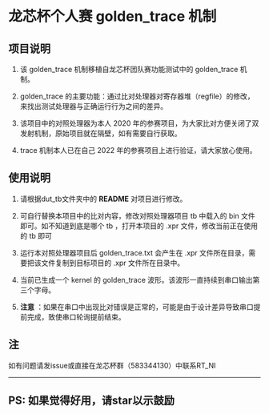 # 龙芯杯个人赛 golden_trace 机制

## 项目说明

1. 该 golden_trace 机制移植自龙芯杯团队赛功能测试中的 golden_trace 机制。

2. golden_trace 的主要功能：通过比对处理器对寄存器堆（regfile）的修改，来找出测试处理器与正确运行行为之间的差异。

3. 该项目中的对照处理器为本人 2020 年的参赛项目，为大家比对方便关闭了双发射机制，原始项目就在隔壁，如有需要自行获取。

4. trace 机制本人已在自己 2022 年的参赛项目上进行验证，请大家放心使用。

## 使用说明

1. 请根据dut_tb文件夹中的 __README__ 对项目进行修改。

2. 可自行替换本项目中的比对内容，修改对照处理器项目 tb 中载入的 bin 文件即可。如不知道到底是哪个 tb ，打开本项目的 .xpr 文件，修改当前正在使用的 tb 即可

3. 运行本对照处理器项目后 golden_trace.txt 会产生在 .xpr 文件所在目录，需要把该文件复制到目标项目的 .xpr 文件所在目录中。

4. 当前已生成一个 kernel 的 golden_trace 波形。该波形一直持续到串口输出第三个字母。

5. __注意__ ：如果在串口中出现比对错误是正常的，可能是由于设计差异导致串口提前完成，致使串口轮询提前结束。

## 注

如有问题请发issue或直接在龙芯杯群（583344130）中联系RT_NI

---

## PS: 如果觉得好用，请star以示鼓励